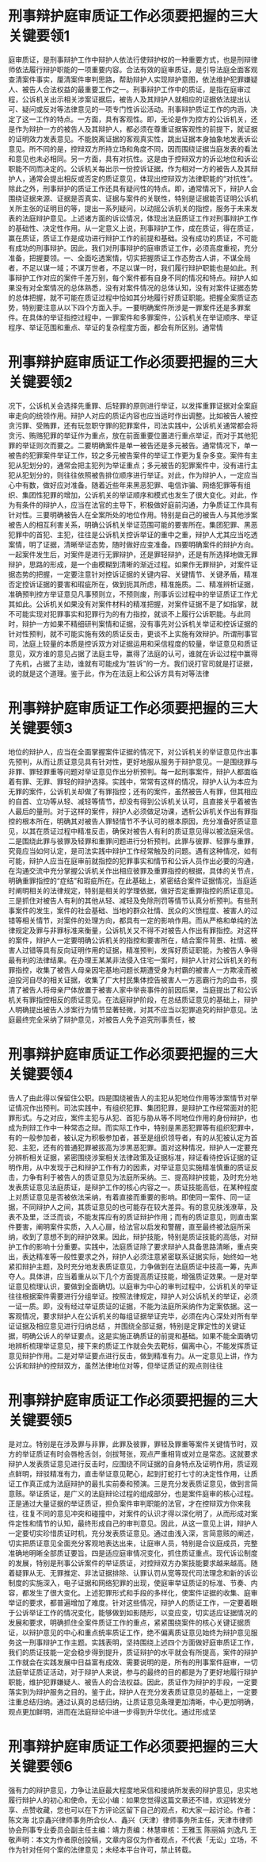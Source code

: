 # 刑事辩护庭审质证工作必须要把握的三大关键要领1

庭审质证，是刑事辩护工作中辩护人依法行使辩护权的一种重要方式，也是刑辩律师依法履行辩护职能的一项重要内容。合法有效的庭审质证，是引导法庭全面客观查清案件事实，厘清案件审判思路，帮助辩护人实现辩护意图，依法维护犯罪嫌疑人、被告人合法权益的最重要工作之一。刑事辩护工作中的质证，是指在庭审过程，公诉机关出示相关涉案证据后，被告人及其辩护人就相应的证据依法提出认可、疑问或反对等法律意见的一项专门性诉讼活动。刑事辩护质证工作的内涵，决定了这一工作的特点。一方面，具有客观性。即，无论是作为控方的公诉机关，还是作为辩护一方的被告人及其辩护人，都必须在尊重证据客观性的前提下，就证据的证明效力发表意见。不能脱离证据的客观真实性，跳出证据本身抽象地发表诉讼意见。所不同的是，控辩双方所持立场和角度不同，因而围绕证据当庭发表的看法和意见也未必相同。另一方面，具有对抗性。这是由于控辩双方的诉讼地位和诉讼职能不同而决定的。公诉机关每出示一份控诉证据，作为相对一方的被告人及其辩护人，通常会提出相反或否定的质证意见，体现出控辩双方法律职能的“对抗性”。除此之外，刑事辩护的质证工作还具有疑问性的特点。即，通常情况下，辩护人会围绕证据来源、证据是否真实、证据与案件的关联性，特别是证据能否证明公诉机关所主张的证明目的等，提出一系列疑问，以动摇公诉机关的指控，服务于未来发表的法庭辩护意见。上述诸方面的诉讼情况，体现出法庭质证工作对刑事辩护工作的基础性、决定性作用。从一定意义上说，刑事辩护工作，成在质证，得在质证，赢在质证，质证工作是成功进行辩护工作的前提和基础。没有成功的质证，不可能有成功的刑事辩护。因此，我们对刑事辩护的庭审质证工作，必须高度重视，充分准备，把握要领。一、全面吃透案情，切实把握质证工作态势古人讲，不谋全局者，不足以谋一域；不谋万世者，不足以谋一时，我们履行辩护职能也是如此。刑事辩护工作对应的案件千差万别，每个案件都有自身不同的情况和特点。辩护人如果没有对全案情况的总体熟悉，没有对案件情况的总体认知，没有对案件证据态势的总体把握，就不可能在质证过程中恰如其分地履行好质证职能。把握全案质证态势，特别要注意从以下四个方面入手。一要明确案件所涉是一罪案件还是多罪案件。在具体的举证指控过程中，一罪案件和多罪案件，公诉机关在举证顺序、举证程序、举证范围和重点、举证的复杂程度方面，都会有所区别。通常情

# 刑事辩护庭审质证工作必须要把握的三大关键要领2

况下，公诉机关会选择先重罪、后轻罪的原则进行举证，以发挥重罪证据对全案庭审走向的统领作用。辩护人对应的质证内容也应当适时作出调整。比如被告人被控贪污罪、受贿罪，还有玩忽职守罪的犯罪案件，司法实践中，公诉机关通常都会将贪污、贿赂犯罪的举证作为重点，放在前面重要位置进行重点举证，而对于其他犯罪的举证则次而要之。二要明确案件是单一被告还是多元被告。通常情况下，单一被告的犯罪案件举证工作，较之多元被告案件的举证工作更为复杂多变。案件有主犯从犯划分的，通常会把主犯列为举证重点；多元被告的犯罪案件中，没有进行主犯从犯划分的，则往往依照被告排位顺序进行举证。对此，作为辩护人，一定应当心中有数，做好应对准备。随着近些年来黑恶犯罪、电信诈骗、网络犯罪等有组织、集团性犯罪的增加，公诉机关的举证顺序和模式也发生了很大变化。对此，作为有条件的辩护人，应当在法官的主导下，积极做好庭前沟通，力争质证工作具有针对性。三要明确被告人在全案所处的地位作用。特别是自己的被告人与其他涉案被告人的相互利害关系，明确公诉机关举证范围可能的要害所在。集团犯罪、黑恶犯罪中的首犯、主犯，往往是公诉机关控诉举证的重中之重，辩护人尤其应当吃透案情，明了证据，清晰举证态势，随时做好应变准备。四要明确案件的辩护方向。一起案件发生后，对案件是进行无罪辩护，还是罪轻辩护，还是有所选择地做无罪辩护，思路的形成，是一个由模糊到清晰的渐近过程。如果作无罪辩护，对案件证据态势的把握，一定要注意针对控诉证据的关键内容、关键情节、关键矛盾，精准否定控诉证据的要害和瑕疵所在，做到扼其所虑，精准施质。二、精准辨析证据，准确预判控方举证意见凡事预则立，不预则废，刑事诉讼过程中的举证质证工作尤其如此。公诉机关如果没有对案件材料的精准把握，对案件证据不是了如指掌，就不可能实现对犯罪事实和犯罪行为的有力指控，就谈不上履行公诉职能。与此同时，辩护一方如果不精细研判案情和证据，没有事先对公诉机关举证和控诉证据的针对性预判，就不可能实施有效的质证反击，更谈不上实施有效辩护。所谓刑事官司，法庭上较量的本质是控诉双方对证据运用和采信程度的较量，举证意见和质证意见，双方谁的意见占据了法庭主导，赢得了法庭的认可，谁就在诉讼过程中赢得了先机，占据了主动，谁就有可能成为“胜诉”的一方。我们说打官司就是打证据，说的就是这个道理。鉴于此，作为在法庭上和公诉方具有对等法律

# 刑事辩护庭审质证工作必须要把握的三大关键要领3

地位的辩护人，应当在全面掌握案件证据的情况下，对公诉机关的举证意见作出事先预判，从而让质证意见具有针对性，更好地服从服务于辩护意见。一是围绕罪与非罪、罪轻罪重等问题对举证意见作出分析预判。每一起刑事案件，辩护人都面临着有罪、无罪、罪轻的辩护选择。实践中，常常有这样的情况，辩护人认为本应为无罪的案件，公诉机关却做了有罪指控；还有的案件，虽然被告人有罪，但其相应的自首、立功等从轻、减轻等情节，却没有得到公诉机关认可，且直接关乎着被告人最后的量刑。对于这样的案件，辩护人必须做足功课，透析公诉机关作出有罪指控的根本所在，明确其对被告人罪轻情节不予认可的根本原因，充分准备好质证意见，以其在质证过程中精准反击，确保对被告人有利的质证意见得以被法庭采信。二是围绕此罪与彼罪及轻罪和重罪问题进行分析预判。此罪与彼罪、轻罪与重罪，究竟应当如何认定，是司法实践中辩护工作经常触及的问题。遇有这种情况，如有可能，辩护人应当在庭审前就指控的犯罪事实和情节和公诉人员作出必要的沟通，在沟通交流中充分掌握公诉机关作出相应彼罪及重罪指控的根据，具体的关节点，明确重罪指控的“症结”和瑕疵所在。在此基础上，紧密结合案件证据情况，当庭适时阐明相关的法律规定，特别是相关的学理依据，做好否定重罪指控的质证意见。三是抓住对被告人有利的其他从轻、减轻及免除刑罚等情节认真分析预判。有些刑事案件的发生，案件的社会基础、当地的群众社情、民众的义愤程度、被害人的过错等相关情节，对案件的处理方向，都具有一定的影响作用。而从严格和单纯的法律规定及罪与非罪标准来衡量，公诉机关又不得不对被告人作出有罪指控。对这样的案件，辩护人一定要明确公诉机关的指控和要害所在，结合案件背景、社情、被害人过错等具有反向证明作用的证据，精准预判，发挥好质证职能，为被告人争得最有利的法律结果。在办理王某某非法侵入住宅一案时，辩护人针对公诉机关的有罪指控，收集了被告人母亲因宅基地问题长期遭受身为村霸的被害人一方欺凌而被迫投河自尽的相关证据，收集了广大村民集体控告被害人一方恶霸行为的血书，摸清了被告人将母亲尸体放置于被害人家中举丧事件的前因后果，当庭提出了和公诉机关有罪指控相反的质证意见。在法庭辩护阶段，在总结质证意见的基础上，辩护人明确提出被告人涉案行为情节显著轻微，对其不应当以犯罪追究的辩护意见。法庭最终完全采纳了辩护意见，对被告人免予追究刑事责任，被

# 刑事辩护庭审质证工作必须要把握的三大关键要领4

告人了由此得以保留住公职。四是围绕被告人的主犯从犯地位作用等涉案情节对举证情况作出预判。司法实践中，有组织犯罪、集团犯罪，是辩护工作经常面对的犯罪形式。与之对应，案件主犯与从犯、首犯与胁从等不同地位作用的身份辩护，也成为刑辩工作中一种常态之辩。而实际工作中，特别是黑恶犯罪等有组织犯罪中，有的一般参加者，被认定为积极参加者，甚至是组织领导者，有的从犯被认定为首犯、主犯，还有的普通犯罪被拔高为涉黑恶犯罪。面对这种情况，辩护人一定要充分辨析相关证据，紧密围绕涉案相关法律政策及证据标准，辩证看待控诉证据的证明作用，从中发现于己和辩护工作有力的因素，对举证意见实施精准慎重的质证反击，力争有利于被告人的质证意见为法庭所采纳。三、提高辩护技能，及时充分地发表质证意见法庭质证，是辩护工作的核心内容之一。质证技能高低，在某种程度上对质证意见是否被依法采纳，有着直接而重要的影响。即使同一案件、同一证据，不同辩护人之间，其质证意见的也可能存在较大差异。有的意见肤浅潦草，及表不及里，泛泛而谈，不能发挥应有的质证辩护作用；而有的质证意见，则直击案件要害，阐明案件实质，入人心扉，给法官以启发和警醒，直至最终被法庭所采纳，收到了意想不到的辩护效果。因此，辩护技能，特别是质证技能的高低，对辩护工作的影响十分重要。实践中，法庭质证除了要求辩护人具备思路清晰，重点突出，表达精准等一般性要求之外，辩护人必须注意紧密联系证据实际，始终如一地紧扣辩护主题，及时充分地发表质证意见，力争做到在法庭质证中技高一筹，先声夺人。具体讲，应当着重从以下几个方面提高质证技能，增强质证效果。一是对举证意见梳理认识，要做到全面确切。以庭审为中心的审判过程中，公诉机关的举证往往根据案件需要进行分组举证。按照法律规定，辩护人对公诉机关的举证，必须一证一质。即，没有经过举证质证的证据，不能为法庭所采纳作为定案依据。这一客观情况，要求辩护人在公诉机关的每组证据举证完毕，必须在内心深处对所有举证证据及相应意见进行归纳总结 ，并围绕全部证据，特别是定罪定性的关键证据，明确公诉人的举证要点。这是实施正确质证的前提和基础。如果不能全面确切地辨析梳理举证意见，接下来的质证工作就会失去靶标，偏离中心，不能发挥质证意见辩护作用。二是对举证要点进行反击，做到精准有力。从一定意见上讲，作为公诉和辩护的控辩双方，虽然法律地位对等，但举证质证的观点则往往

# 刑事辩护庭审质证工作必须要把握的三大关键要领5

是对立。特别是在涉及罪与非罪，此罪及彼罪，罪轻及罪重等案件关键情节时，双方的举证质证有时会唇枪舌剑，剑拔弩张，观点严重相背或对立是常态。这就要求辩护人发表质证意见进行反击时，应围绕不同证据的自身特点及证明作用，质证观点鲜明，辩驳精准有力，直击举证意见靶心，起到打蛇打七寸的决定性作用，让质证工作真正成为法庭辩护的最扎实前奏和预演。三是充分发表质证意见，做到言简意赅。举证质证，是广义的法庭辩论过程的组成部分，也是案件庭审的核心过程。正是通过大量证据的举证质证，担负案件审判职能的法官，才在控辩双方你来我往，往复不同的意见冲突和碰撞中，对案件的认识才得以深化明了，从而形成对案件定性和情节的认知，最终形成自己的审判意见。因此，从这一意见上讲，辩护人一定要切实珍惜质证时机，充分发表质证意见。通过由浅入深，言简意赅的阐述，切实把质证意见全面充分客观地表达出来，让庭审人员，特别是合议庭成员，完整准确地明晰全部质证要旨。四是适应庭审情况变化，抓住质证重点。现代诉讼制度的发展，特别是刑事公诉案件的举证质证，对控辩双方办案技能要求越来越高。随着疑罪从无、无罪推定、非法证据排除、认罪认罚从宽等现代司法理念和新的诉讼制度的实施深入，电子证据和网络犯罪的出现，使庭审举证质证的标准、节奏、内容，都发生了很大变化。上述犯罪形式和手段的多样化，使案件证据的收集、庭审举证的要求，都普遍增加了难度。针对这些情况，辩护人的质证工作，一定要着眼于公诉举证工作的情况变化，能够做到如影随形，以变应变，切实适应证据情况的发展和要求，明确抓住全案件质证工作的重点，紧紧围绕案件的核心关键证据质证，以辩护意见的中心和重点统率质证工作，绝不偏离质证意见始终为辩护意见服务这一刑事辩护工作主题。实践表明，坚持围绕上述四个方面做好庭审质证工作，我们的质证技能一定会稳步得到提升，质证辩护的水平就会有所提高，案件的辩护工作就会在实践发展中日益富有成效、需要说明的是，所有的刑事案件庭审，一切法庭举证质证活动，对于辩护人来说，参与的最终的目的都是为了更好地履行辩护职能，维护犯罪嫌疑人、被告人的合法权益。因此，质证作为辩护的手段，一定要落实到为辩护服务之目的。鉴于此，辩护人在充分发表质证意见的基础上，一定要注重总结归纳。通过认真的总结归纳，让质证意见条理更加清晰，中心更加明确，观点更加鲜明，进而在法庭辩论中进一步得到升华优化。通过形成坚

# 刑事辩护庭审质证工作必须要把握的三大关键要领6

强有力的辩护意见，力争让法庭最大程度地采信和接纳所发表的辩护意见，忠实地履行辩护人的初心和使命。无讼小编：如果您觉得这篇文章还不错，欢迎转发分享、点赞收藏，您也可以在下方评论区留下自己的观点，和大家一起讨论。作者：陈文海 北京鑫兴律师事务所合伙人、鑫兴（天津）律师事务所主任，天津市律师协会刑事专业委员会副主任主编：靖力责编：林慧审核：王雅玉 陈丽娟 刘逸凡 王敬声明：本文为作者原创投稿，文章内容仅为作者观点，不代表「无讼」立场，不作为针对任何个案的法律意见；未经本平台许可，禁止转载。

